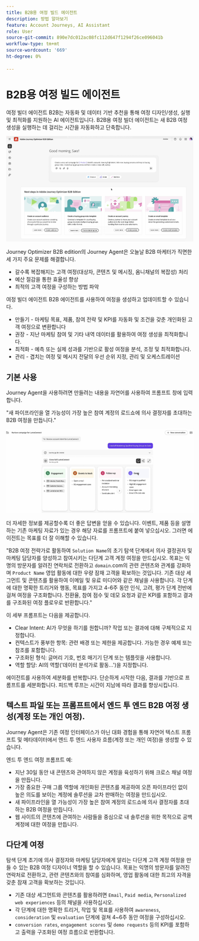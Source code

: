```yaml
---
title: B2B용 여정 빌드 에이전트
description: 방법 알아보기
feature: Account Journeys, AI Assistant
role: User
source-git-commit: 890e7dc012ac08fc112d647f1294f26ce096041b
workflow-type: tm+mt
source-wordcount: '669'
ht-degree: 0%

---
```


# B2B용 여정 빌드 에이전트

여정 빌더 에이전트 B2B는 자동화 및 데이터 기반 추천을 통해 여정 디자인/생성, 실행 및 최적화를 지원하는 AI 에이전트입니다. B2B용 여정 빌더 에이전트는 새 B2B 여정 생성을 실행하는 데 걸리는 시간을 자동화하고 단축합니다.

![여정 빌더 에이전트 B2B 프롬프트](assets/journey-agent-prompt.png)

Journey Optimizer B2B edition의 Journey Agent은 오늘날 B2B 마케터가 직면한 세 가지 주요 문제를 해결합니다.

* 갈수록 복잡해지는 고객 여정(대상자, 콘텐츠 및 메시징, 옴니채널의 복잡성) 처리
* 예산 절감을 통한 효율성 향상
* 최적의 고객 여정을 구성하는 방법 파악

여정 빌더 에이전트 B2B 에이전트를 사용하여 여정을 생성하고 업데이트할 수 있습니다.

* 만들기 - 마케팅 목표, 제품, 참여 전략 및 KPI를 자동화 및 조건을 갖춘 개인화된 고객 여정으로 변환합니다
* 권장 - 지난 마케팅 참여 및 기타 내역 데이터를 활용하여 여정 생성을 최적화합니다.
* 최적화 - 예측 또는 실제 성과를 기반으로 활성 여정을 분석, 조정 및 최적화합니다.
* 관리 - 겹치는 여정 및 메시지 전달의 우선 순위 지정, 관리 및 오케스트레이션

## 기본 사용

Journey Agent을 사용하려면 만들려는 내용을 자연어를 사용하여 프롬프트 창에 입력합니다.

&quot;새 파이프라인을 열 가능성이 가장 높은 참여 계정의 로드쇼에 의사 결정자를 초대하는 B2B 여정을 만듭니다.&quot;

![여정 빌더 에이전트 B2B 프롬프트](assets/journey-agent-tasks.png)

더 자세한 정보를 제공할수록 더 좋은 답변을 얻을 수 있습니다. 이벤트, 제품 등을 설명하는 기존 마케팅 자료가 있는 경우 해당 자료를 프롬프트에 붙여 넣으십시오. 그러면 에이전트는 목표를 더 잘 이해할 수 있습니다.

&quot;B2B 여정 전략가로 활동하여 `Solution Name`의 초기 탐색 단계에서 의사 결정권자 및 마케팅 담당자를 양성하고 참여시키는 다단계 고객 계정 여정을 만드십시오. 목표는 익명의 방문자를 알려진 연락처로 전환하고 `domain`.com의 관련 콘텐츠와 관계를 강화하며 `Product Name` 영업 활동에 대한 우량 잠재 고객을 확보하는 것입니다. 기존 대상 세그먼트 및 콘텐츠를 활용하여 이메일 및 유료 미디어와 같은 채널을 사용합니다. 각 단계에 대한 명확한 트리거와 행동, 목표를 가지고 4-6주 동안 인식, 고려, 평가 단계 전반에 걸쳐 여정을 구조화합니다. 전환율, 참여 점수 및 데모 요청과 같은 KPI를 포함하고 결과를 구조화된 여정 플로우로 반환합니다.&quot;

이 세부 프롬프트는 다음을 제공합니다.

* Clear Intent: AI가 무엇을 하기를 원합니까? 작업 또는 결과에 대해 구체적으로 지정합니다.
* 컨텍스트가 풍부한 항목: 관련 배경 또는 제한을 제공합니다. 가능한 경우 예제 또는 참조를 포함합니다.
* 구조화된 형식: 글머리 기호, 번호 매기기 단계 또는 템플릿을 사용합니다.
* 역할 할당: AI의 역할(&#39;데이터 분석가로 활동...&#39;)을 지정합니다.

에이전트를 사용하여 세분화를 반복합니다. 단순하게 시작한 다음, 결과를 기반으로 프롬프트를 세분화합니다. 피드백 루프는 시간이 지남에 따라 결과를 향상시킵니다.

## 텍스트 파일 또는 프롬프트에서 엔드 투 엔드 B2B 여정 생성(계정 또는 개인 여정).

Journey Agent은 기존 여정 인터페이스가 아닌 대화 경험을 통해 자연어 텍스트 프롬프트 및 메타데이터에서 엔드 투 엔드 사용자 흐름(계정 또는 개인 여정)을 생성할 수 있습니다.

엔드 투 엔드 여정 프롬프트 예:

* 지난 30일 동안 내 콘텐츠와 관여하지 않은 계정을 육성하기 위해 크로스 채널 여정을 만듭니다.
* 가장 중요한 구매 그룹 역할에 개인화된 콘텐츠를 제공하여 오픈 파이프라인 없이 높은 의도를 보이는 계정에 솔루션을 교차 판매하는 여정을 만드십시오.
* 새 파이프라인을 열 가능성이 가장 높은 참여 계정의 로드쇼에 의사 결정자를 초대하는 B2B 여정을 만듭니다.
* 웹 사이트의 콘텐츠에 관여하는 사람들을 중심으로 내 솔루션을 위한 목적으로 공백 계정에 대한 여정을 만듭니다.

## 다단계 여정

탐색 단계 초기에 의사 결정자와 마케팅 담당자에게 알리는 다단계 고객 계정 여정을 만들 수 있는 B2B 여정 디자이너 역할을 할 수 있습니다.
목표는 익명의 방문자를 알려진 연락처로 전환하고, 관련 콘텐츠와의 참여를 심화하며, 영업 활동에 대한 최고의 자격을 갖춘 잠재 고객을 확보하는 것입니다.

* 기존 대상 세그먼트와 콘텐츠를 활용하려면 `Email`, `Paid media`, `Personalized web experiences` 등의 채널을 사용하십시오.
* 각 단계에 대한 명확한 트리거, 작업 및 목표를 사용하여 `awareness`, `consideration` 및 `evaluation` 단계에 걸쳐 4~6주 동안 여정을 구성하십시오.
* `conversion rates`, `engagement scores` 및 `demo requests` 등의 KPI를 포함하고 출력을 구조화된 여정 흐름으로 반환합니다.
